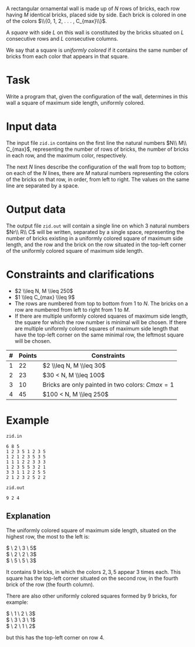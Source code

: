 A rectangular ornamental wall is made up of $N$ rows of bricks, each row having $M$ identical bricks, placed side by side. Each brick is colored in one of the colors $\\{0, 1, 2, . . . , C_{max}\\}$.

A _square_ with side $L$ on this wall is constituted by the bricks situated on $L$ consecutive rows and $L$ consecutive columns.

We say that a square is _uniformly colored_ if it contains the same number of bricks from each color that appears in that square.

# Task

Write a program that, given the configuration of the wall, determines in this wall a square of maximum side length, uniformly colored.

# Input data

The input file `zid.in` contains on the first line the natural numbers $N\\ M\\ C_{max}$, representing the number of rows of bricks, the number of bricks in each row, and the maximum color, respectively.

The next $N$ lines describe the configuration of the wall from top to bottom; on each of the $N$ lines, there are $M$ natural numbers representing the colors of the bricks on that row, in order, from left to right. The values on the same line are separated by a space.

# Output data

The output file `zid.out` will contain a single line on which $3$ natural numbers $Nr\\ R\\ C$ will be written, separated by a single space, representing the number of bricks existing in a uniformly colored square of maximum side length, and the row and the brick on the row situated in the top-left corner of the uniformly colored square of maximum side length.

# Constraints and clarifications

* $2 \\leq N, M \\leq 250$
* $1 \\leq C_{max} \\leq 9$
* The rows are numbered from top to bottom from $1$ to $N$. The bricks on a row are numbered from left to right from $1$ to $M$.
* If there are multiple uniformly colored squares of maximum side length, the square for which the row number is minimal will be chosen. If there are multiple uniformly colored squares of maximum side length that have the top-left corner on the same minimal row, the leftmost square will be chosen.

| # | Points | Constraints          |
| - | ------- | ------------------- |
| 1 | 22      | $2 \\leq N, M \\leq 30$ |
| 2 | 23      | $30 < N, M \\leq 100$      |
| 3 | 10      | Bricks are only painted in two colors: $Cmax = 1$      |
| 4 | 45      | $100 < N, M \\leq 250$     |

# Example

`zid.in`
```
6 8 5
1 2 3 5 1 2 3 5
1 2 1 2 3 5 3 5
1 1 1 2 2 3 3 3
1 2 3 5 5 3 2 1
3 3 1 1 2 2 5 5
2 1 2 3 2 5 2 2
```

`zid.out`
```
9 2 4
```

## Explanation

The uniformly colored square of maximum side length, situated on the highest row, the most to the left is:

$ \\ 2 \\ 3 \\ 5$  
$ \\ 2 \\ 2 \\ 3$  
$ \\ 5 \\ 5 \\ 3$  

It contains $9$ bricks, in which the colors $2, 3, 5$ appear $3$ times each. This square has the top-left corner situated on the second row, in the fourth brick of the row (the fourth column).

There are also other uniformly colored squares formed by $9$ bricks, for example:

$ \\ 1 \\ 2 \\ 3$  
$ \\ 3 \\ 3 \\ 1$  
$ \\ 2 \\ 1 \\ 2$  

but this has the top-left corner on row $4$.